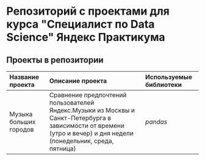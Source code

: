 # Репозиторий с проектами для курса "Специалист по Data Science" Яндекс Практикума
## Проекты в репозитории
| Название проекта | Описание проекта | Используемые библиотеки |
|:-----------------|:-----------------|:------------------------|
|Музыка больших городов|Сравнение предпочтений пользователей Яндекс.Музыки из Москвы и Санкт-Петербурга в зависимости от времени (утро и вечер) и дня недели (понедельник, среда, пятница)|*pandas*|
